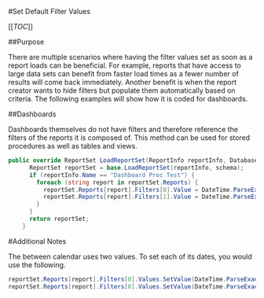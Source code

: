 #Set Default Filter Values

[[_TOC_]]

##Purpose

There are multiple scenarios where having the filter values set as soon as a report loads can be beneficial. For example, reports that have access to large data sets can benefit from faster load times as a fewer number of results will come back immediately. Another benefit is when the report creator wants to hide filters but populate them automatically based on criteria. The following examples will show how it is coded for dashboards.
<!--
##Reports
-->

##Dashboards

Dashboards themselves do not have filters and therefore reference the filters of the reports it is composed of.
This method can be used for stored procedures as well as tables and views.

```c#
public override ReportSet LoadReportSet(ReportInfo reportInfo, DatabaseSchema schema) {
      ReportSet reportSet = base.LoadReportSet(reportInfo, schema);
      if (reportInfo.Name == "Dashboard Proc Test") {
        foreach (string report in reportSet.Reports) {
          reportSet.Reports[report].Filters[0].Value = DateTime.ParseExact("01/01/2010", "mm/dd/yyyy", System.Globalization.CultureInfo.InvariantCulture);
          reportSet.Reports[report].Filters[1].Value = DateTime.ParseExact("01/01/2014", "mm/dd/yyyy", System.Globalization.CultureInfo.InvariantCulture);
        }
      }
      return reportSet;
    }
```

#Additional Notes

The between calendar uses two values. To set each of its dates, you would use the following.

```c#
reportSet.Reports[report].Filters[0].Values.SetValue(DateTime.ParseExact("01/01/2010", "mm/dd/yyyy", System.Globalization.CultureInfo.InvariantCulture),0);
reportSet.Reports[report].Filters[0].Values.SetValue(DateTime.ParseExact("01/01/2014", "mm/dd/yyyy", System.Globalization.CultureInfo.InvariantCulture),1);
```